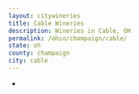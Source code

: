 ```yaml
---
layout: citywineries
title: Cable Wineries
description: Wineries in Cable, OH
permalink: /ohio/champaign/cable/
state: oh
county: champaign
city: cable
---
```

-
